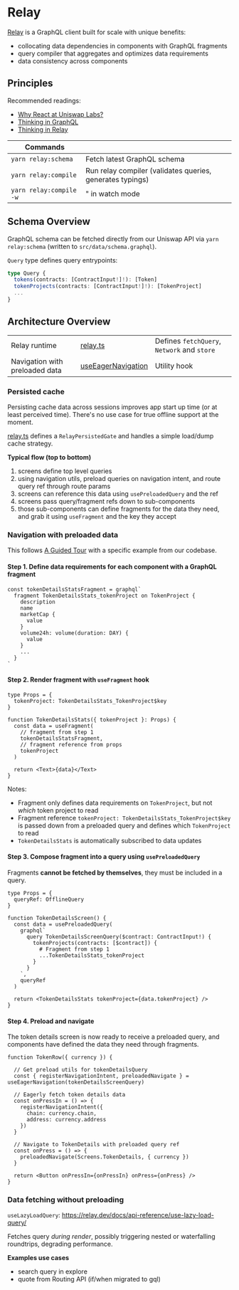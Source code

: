 # Relay

[Relay](https://relay.dev/docs/) is a GraphQL client built for scale with unique benefits:
* collocating data dependencies in components with GraphQL fragments
* query compiler that aggregates and optimizes data requirements
* data consistency across components

## Principles

Recommended readings:
* [Why React at Uniswap Labs?](https://www.notion.so/uniswaplabs/GraphQL-Client-949780e7d105405c87cdd0147bd2f84b)
* [Thinking in GraphQL](https://relay.dev/docs/principles-and-architecture/thinking-in-graphql/)
* [Thinking in Relay](https://relay.dev/docs/principles-and-architecture/thinking-in-relay/)

| Commands |   |
|---|---|
| `yarn relay:schema` | Fetch latest GraphQL schema  |
| `yarn relay:compile`  | Run relay compiler (validates queries, generates typings) |
| `yarn relay:compile -w`  | " in watch mode  |

## Schema Overview

GraphQL schema can be fetched directly from our Uniswap API via `yarn relay:schema` (written to `src/data/schema.graphql`).

`Query` type defines query entrypoints:

```ts
type Query {
  tokens(contracts: [ContractInput!]!): [Token]
  tokenProjects(contracts: [ContractInput!]!): [TokenProject]
  ...
}
```

## Architecture Overview

| | | |
|--|--|--|
| Relay runtime | [relay.ts](./relay.tsx) | Defines `fetchQuery`, `Network` and `store` |
| Navigation with preloaded data | [useEagerNavigation](../app/navigation/useEagerNavigation.ts) | Utility hook

### Persisted cache

Persisting cache data across sessions improves app start up time (or at least perceived time). There's no use case for true offline support at the moment.

[relay.ts](./relay.tsx) defines a `RelayPersistedGate` and handles a simple load/dump cache strategy.

**Typical flow (top to bottom)**

1. screens define top level queries
2. using navigation utils, preload queries on navigation intent, and route query ref through route params
3. screens can reference this data using `usePreloadedQuery` and the ref
4. screens pass query/fragment refs down to sub-components
5. those sub-components can define fragments for the data they need, and grab it using `useFragment` and the key they accept

### Navigation with preloaded data

This follows [A Guided Tour](https://relay.dev/docs/guided-tour/) with a specific example from our codebase.

#### Step 1. Define data requirements for each component with a **GraphQL fragment**

```tsx
const tokenDetailsStatsFragment = graphql`
  fragment TokenDetailsStats_tokenProject on TokenProject {
    description
    name
    marketCap {
      value
    }
    volume24h: volume(duration: DAY) {
      value
    }
    ...
  }
`
```

#### Step 2. Render fragment with `useFragment` hook

```tsx
type Props = {
  tokenProject: TokenDetailsStats_TokenProject$key 
}

function TokenDetailsStats({ tokenProject }: Props) {
  const data = useFragment(
    // fragment from step 1
    tokenDetailsStatsFragment,
    // fragment reference from props
    tokenProject
  )
  
  return <Text>{data}</Text>
}
```

Notes:
* Fragment only defines data requirements on `TokenProject`, but not *which* token project to read
* Fragment reference `tokenProject: TokenDetailsStats_TokenProject$key` is passed down from a preloaded query and defines which `TokenProject` to read
* `TokenDetailsStats` is automatically subscribed to data updates

#### Step 3. Compose fragment into a query using `usePreloadedQuery`

Fragments **cannot be fetched by themselves**, they must be included in a query.

```tsx
type Props = {
  queryRef: OfflineQuery
}

function TokenDetailsScreen() {
  const data = usePreloadedQuery(
    graphql`
      query TokenDetailsScreenQuery($contract: ContractInput!) {
        tokenProjects(contracts: [$contract]) {
          # Fragment from step 1
          ...TokenDetailsStats_tokenProject
        }
      }
    `,
    queryRef
  )

  return <TokenDetailsStats tokenProject={data.tokenProject} />
}
```

#### Step 4. Preload and navigate

The token details screen is now ready to receive a preloaded query, and components have defined the data they need through fragments.

```tsx
function TokenRow({ currency }) {

  // Get preload utils for tokenDetailsQuery
  const { registerNavigationIntent, preloadedNavigate } = useEagerNavigation(tokenDetailsScreenQuery)

  // Eagerly fetch token details data
  const onPressIn = () => {
    registerNavigationIntent({
      chain: currency.chain,
      address: currency.address
    })
  }

  // Navigate to TokenDetails with preloaded query ref
  const onPress = () => {
    preloadedNavigate(Screens.TokenDetails, { currency })
  }

  return <Button onPressIn={onPressIn} onPress={onPress} />
}
```

### Data fetching without preloading

`useLazyLoadQuery`: https://relay.dev/docs/api-reference/use-lazy-load-query/

Fetches query *during render*, possibly triggering nested or waterfalling roundtrips, degrading performance.

**Examples use cases**
* search query in explore
* quote from Routing API (if/when migrated to gql)
